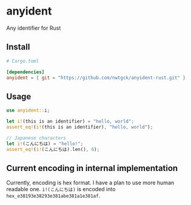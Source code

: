 # anyident
Any identifier for Rust

## Install

```toml
# Cargo.toml

[dependencies]
anyident = { git = "https://github.com/nwtgck/anyident-rust.git" }
```

## Usage

```rust
use anyident::i;

let i!(this is an identifier) = "hello, world";
assert_eq!(i!(this is an identifier), "hello, world");

// Japanese characters
let i!(こんにちは) = "hello!";
assert_eq!(i!(こんにちは).len(), 6);
```

## Current encoding in internal implementation

Currently, encoding is hex format. I have a plan to use more human readable one. `i!(こんにちは)` is encoded into `hex_e38193e38293e381abe381a1e381af`.
